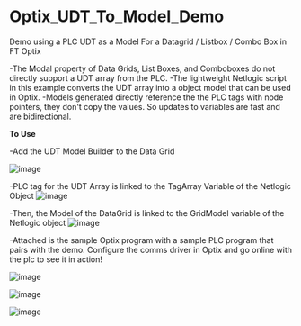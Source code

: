 # Optix_UDT_To_Model_Demo
Demo using a PLC UDT as a Model For a Datagrid / Listbox / Combo Box in FT Optix

  -The Modal property of Data Grids, List Boxes, and Comboboxes do not directly support a UDT array from the PLC.
  -The lightweight Netlogic script in this example converts the UDT array into a object model that can be used in Optix.
  -Models generated directly reference the the PLC tags with node pointers, they don't copy the values. So updates to variables are fast and are bidirectional.

**To Use**

  -Add the UDT Model Builder to the Data Grid

![image](https://github.com/user-attachments/assets/11d6182b-dc4c-47e2-acc7-59fde3c26de1)


  -PLC tag for the UDT Array is linked to the TagArray Variable of the Netlogic Object
![image](https://github.com/user-attachments/assets/8abdf775-6c37-41d6-8fb1-26a57107fc14)


  -Then, the Model of the DataGrid is linked to the GridModel variable of the Netlogic object
![image](https://github.com/user-attachments/assets/d59b74d1-9138-454c-a76c-3e8b8aecdbf1)


  -Attached is the sample Optix program with a sample PLC program that pairs with the demo. Configure the comms driver in Optix and go online with the plc to see it in action!

![image](https://github.com/user-attachments/assets/5d5ad579-dc00-4a16-8e9c-180fde88217c)

![image](https://github.com/user-attachments/assets/db0490da-2497-4f86-8dd8-e4c6b5effc9b)

![image](https://github.com/user-attachments/assets/714fcfa5-e8e8-471f-a054-78d08d3dd6d9)



